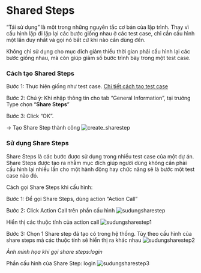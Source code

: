 # Shared Steps
“Tái sử dụng” là một trong những nguyên tắc cơ bản của lập trình. Thay vì cấu hình lặp đi lặp lại các bước giống nhau ở các test case, chỉ cần cấu hình một lần duy nhất và gọi nó bất cứ khi nào cần dùng đến.

Không chỉ sử dụng cho mục đích giảm thiểu thời gian phải cấu hình lại các bước giống nhau, mà còn giúp giảm số bước trình bày trong một test case.

### Cách tạo Shared Steps
Bước 1:	Thực hiện giống như test case. [Chi tiết cách tạo test case]()

Bước 2:	Chú ý: Khi nhập thông tin cho tab “General Information”, tại trường Type chọn “**Share Steps**”

Bước 3:	Click “OK”.

-> Tạo Share Step thành công
![create_sharestep](https://user-images.githubusercontent.com/105435351/197706401-05803d5a-dd15-49c7-b6cd-5c11fd649712.png)

### Sử dụng Share Steps
Share Steps là các bước được sử dụng trong nhiều test case của một dự án. Share Steps được tạo ra nhằm mục đích giúp người dùng không cần phải cấu hình lại nhiều lần cho một hành động hay chức năng sẽ là bước một test case nào đó.

Cách gọi Share Steps khi cấu hình: 

Bước 1:	Để gọi Share Steps, dùng action “Action Call”

Bước 2:	Click Action Call trên phần cấu hình
![sudungsharestep](https://user-images.githubusercontent.com/105435351/197707799-d1a66e54-1c80-4a4f-a5a2-6e34db4f2f86.png)

Hiển thị các thuộc tính của action call
![sudungsharestep1](https://user-images.githubusercontent.com/105435351/197707352-2d08dc50-4aa9-412f-b43b-2a05c6bafdf3.png)

Bước 3:	Chọn 1 Share step đã tạo có trong hệ thống. Tùy theo cấu hình của share steps mà các thuộc tính sẽ hiển thị ra khác nhau
![sudungsharestep2](https://user-images.githubusercontent.com/105435351/197707369-51f1c399-3ffb-43dd-83de-13c01c6cd32e.png)

_Ảnh minh họa khi gọi share steps:login_

Phần cấu hình của Share Step: login
![sudungsharestep3](https://user-images.githubusercontent.com/105435351/197707389-2ec5b489-6f6a-4b20-92e1-719352ab754a.png)
